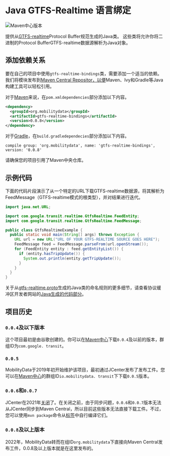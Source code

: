# Java GTFS-Realtime 语言绑定

![Maven中心版本](https://img.shields.io/maven-central/v/org.mobilitydata/gtfs-realtime-bindings.svg)

提供从[GTFS-realtime](https://github.com/google/transit/tree/master/gtfs-realtime)Protocol Buffer规范生成的Java类。 这些类将允许你将二进制的Protocol BufferGTFS-realtime数据源解析为Java对象。

## 添加依赖关系

要在自己的项目中使用`gtfs-realtime-bindings`类，需要添加一个适当的依赖。 我们将模块发布到[Maven Central Repositor，以便](http://search.maven.org/)Maven、Ivy和Gradle等Java构建工具可以轻松引用。

对于[Maven](http://maven.apache.org/)来说，在`pom.xmldependencies`部分添加以下内容。

```xml
<dependency>
  <groupId>org.mobilitydata</groupId>
  <artifactId>gtfs-realtime-bindings</artifactId>
  <version>0.0.8</version>
</dependency>
```

对于[Gradle](https://www.gradle.org/)，在`build.gradledependecies`部分添加以下内容。

    compile group: 'org.mobilitydata', name: 'gtfs-realtime-bindings', version: '0.0.8'

请确保您的项目引用了Maven中央仓库。

## 示例代码

下面的代码片段演示了从一个特定的URL下载GTFS-realtime数据源，将其解析为FeedMessage（GTFS-realtime模式的根类型），并对结果进行迭代。

```java
import java.net.URL;

import com.google.transit.realtime.GtfsRealtime.FeedEntity;
import com.google.transit.realtime.GtfsRealtime.FeedMessage;

public class GtfsRealtimeExample {
  public static void main(String[] args) throws Exception {
    URL url = new URL("URL OF YOUR GTFS-REALTIME SOURCE GOES HERE");
    FeedMessage feed = FeedMessage.parseFrom(url.openStream());
    for (FeedEntity entity : feed.getEntityList()) {
      if (entity.hasTripUpdate()) {
        System.out.println(entity.getTripUpdate());
      }
    }
  }
}
```

关于从[gtfs-realtime.proto](https://github.com/google/transit/blob/master/gtfs-realtime/proto/gtfs-realtime.proto)生成的Java类的命名规则的更多细节，请查看协议缓冲区开发者网站的[Java生成的代码部分](https://developers.google.com/protocol-buffers/docs/reference/java-generated)。

## 项目历史

### `0.0.4`及以下版本

这个项目最初是由谷歌创建的。你可以在[Maven中心](https://search.maven.org/search?q=g:com.google.transit%20AND%20a:gtfs-realtime-bindings)下载`0.0.4`及以前的版本，群组ID为`com.google. transit`。

### `0.0.5`

MobilityData于2019年初开始维护该项目，最初通过JCenter发布了发布工件。您可以在[Maven中心](https://search.maven.org/artifact/io.mobilitydata.transit/gtfs-realtime-bindings)的群组ID`io.mobilitydata. transit`下下载`0.0.5`版本。

### `0.0.6`和`0.0.7`

JCenter在2021年[关闭](https://jfrog.com/blog/into-the-sunset-bintray-jcenter-gocenter-and-chartcenter/)了。在关闭之前，由于同步问题，`0.0.6`和`0.0.7`版本无法从JCenter同步到Maven Central，所以目前这些版本无法直接下载工件。不过，您可以使用`mvn package`命令从[标签](https://github.com/MobilityData/gtfs-realtime-bindings/tags)中自行编译它们。

### `0.0.8`及以上版本

2022年，MobilityData转而在组ID`org.mobilitydata`下直接向Maven Central发布工件，0.0.8及以上版本就是在这里发布的。
